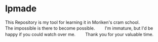 # lpmade

This Repository is  my tool for learning it in Moriken's cram school.  
The impossible is there to become possible.　　
I'm immature, but I'd be happy if you could watch over me.　　
Thank you for your valuable time.　　

